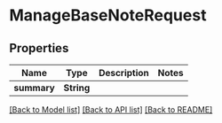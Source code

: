 # ManageBaseNoteRequest

## Properties
Name | Type | Description | Notes
------------ | ------------- | ------------- | -------------
**summary** | **String** |  | 

[[Back to Model list]](../README.md#documentation-for-models) [[Back to API list]](../README.md#documentation-for-api-endpoints) [[Back to README]](../README.md)


